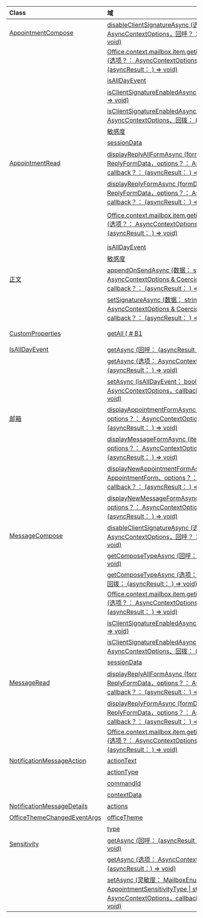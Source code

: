 | Class | 域 | 说明 |
|:---|:---|:---|
|[AppointmentCompose](/javascript/api/outlook/outlook.appointmentcompose)|[disableClientSignatureAsync (选项？： AsyncContextOptions，回呼？： (asyncResult： <void>) => void) ](/javascript/api/outlook/outlook.appointmentcompose#disableclientsignatureasync-options--callback--asyncresult-)|禁用 Outlook 客户端签名。|
||[Office.context.mailbox.item.getinitializationcontextasync (选项？： AsyncContextOptions，回呼？： (asyncResult： <string>) => void) ](/javascript/api/outlook/outlook.appointmentcompose#getinitializationcontextasync-options--callback--asyncresult-)|获取通过可操作邮件激活加载项时传递的初始化数据。|
||[isAllDayEvent](/javascript/api/outlook/outlook.appointmentcompose#isalldayevent)|获取或设置约会的 {@link IsAllDayEvent} 属性。|
||[isClientSignatureEnabledAsync (回呼： (asyncResult： <boolean>) => void) ](/javascript/api/outlook/outlook.appointmentcompose#isclientsignatureenabledasync-callback--asyncresult-)|获取客户端签名是否已启用。|
||[isClientSignatureEnabledAsync (选项： AsyncContextOptions、回拨： (asyncResult： <boolean>) => void) ](/javascript/api/outlook/outlook.appointmentcompose#isclientsignatureenabledasync-options--callback--asyncresult-)|获取客户端签名是否已启用。|
||[敏感度](/javascript/api/outlook/outlook.appointmentcompose#sensitivity)|获取或设置 @link 的 Office 敏感性 | 对约会的敏感度。|
||[sessionData](/javascript/api/outlook/outlook.appointmentcompose#sessiondata)|管理 {@link SessionData | 撰写模式下的项目的 SessionData。|
|[AppointmentRead](/javascript/api/outlook/outlook.appointmentread)|[displayReplyAllFormAsync (formData： string \| ReplyFormData，options？： AsyncContextOptions，callback？： (asyncResult： <void>) => void) ](/javascript/api/outlook/outlook.appointmentread#displayreplyallformasync-formdata--options--callback--asyncresult-)|显示包含所选邮件的发件人和所有收件人的答复窗体、组织者和所有与会者的|
||[displayReplyFormAsync (formData： string \| ReplyFormData，options？： AsyncContextOptions，callback？： (asyncResult： <void>) => void) ](/javascript/api/outlook/outlook.appointmentread#displayreplyformasync-formdata--options--callback--asyncresult-)|显示答复窗体，其中仅包括所选邮件的发件人或所选约会的组织者。|
||[Office.context.mailbox.item.getinitializationcontextasync (选项？： AsyncContextOptions，回呼？： (asyncResult： <string>) => void) ](/javascript/api/outlook/outlook.appointmentread#getinitializationcontextasync-options--callback--asyncresult-)|获取加载项为 {@link 时传递的初始化数据 https://docs.microsoft.com/outlook/actionable-messages/invoke-add-in-from-actionable-message | 由可操作邮件激活}。|
||[isAllDayEvent](/javascript/api/outlook/outlook.appointmentread#isalldayevent)|返回一个布尔值，该值指示事件是否全天。|
||[敏感度](/javascript/api/outlook/outlook.appointmentread#sensitivity)|提供约会的敏感度值。|
|[正文](/javascript/api/outlook/outlook.body)|[appendOnSendAsync (数据： string，options？： AsyncContextOptions & CoercionTypeOptions，callback？： (asyncResult： <void>) => void) ](/javascript/api/outlook/outlook.body#appendonsendasync-data--options--callback--asyncresult-)|追加在将指定内容发送到项目正文的末尾（在任何签名之后）。|
||[setSignatureAsync (数据： string，options？： AsyncContextOptions & CoercionTypeOptions，callback？： (asyncResult： <void>) => void) ](/javascript/api/outlook/outlook.body#setsignatureasync-data--options--callback--asyncresult-)|添加或替换项目正文的签名。|
|[CustomProperties](/javascript/api/outlook/outlook.customproperties)|[getAll ( # B1 ](/javascript/api/outlook/outlook.customproperties#getall--)|返回一个具有名称/值对集合中的所有自定义属性的对象。|
|[IsAllDayEvent](/javascript/api/outlook/outlook.isalldayevent)|[getAsync (回呼： (asyncResult： <boolean>) => void) ](/javascript/api/outlook/outlook.isalldayevent#getasync-callback--asyncresult-)|获取一个布尔值，该值指示事件是否全天。|
||[getAsync (选项： AsyncContextOptions、回拨： (asyncResult： <boolean>) => void) ](/javascript/api/outlook/outlook.isalldayevent#getasync-options--callback--asyncresult-)|获取一个布尔值，该值指示事件是否全天。|
||[setAsync (isAllDayEvent： boolean，options？： AsyncContextOptions，callback？： (asyncResult： <void>) => void) ](/javascript/api/outlook/outlook.isalldayevent#setasync-isalldayevent--options--callback--asyncresult-)|设置约会的全天事件状态。|
|[邮箱](/javascript/api/outlook/outlook.mailbox)|[displayAppointmentFormAsync (itemId： string，options？： AsyncContextOptions，callback？： (asyncResult： <void>) => void) ](/javascript/api/outlook/outlook.mailbox#displayappointmentformasync-itemid--options--callback--asyncresult-)|显示现有日历约会。|
||[displayMessageFormAsync (itemId： string，options？： AsyncContextOptions，callback？： (asyncResult： <void>) => void) ](/javascript/api/outlook/outlook.mailbox#displaymessageformasync-itemid--options--callback--asyncresult-)|显示现有邮件。|
||[displayNewAppointmentFormAsync (参数： AppointmentForm、options？： AsyncContextOptions、callback？： (asyncResult： <void>) => void) ](/javascript/api/outlook/outlook.mailbox#displaynewappointmentformasync-parameters--options--callback--asyncresult-)|显示用于新建日历约会的表单。|
||[displayNewMessageFormAsync (参数： any、options？： AsyncContextOptions、callback？： (asyncResult： <void>) => void) ](/javascript/api/outlook/outlook.mailbox#displaynewmessageformasync-parameters--options--callback--asyncresult-)|显示用于创建新邮件的窗体。|
|[MessageCompose](/javascript/api/outlook/outlook.messagecompose)|[disableClientSignatureAsync (选项？： AsyncContextOptions，回呼？： (asyncResult： <void>) => void) ](/javascript/api/outlook/outlook.messagecompose#disableclientsignatureasync-options--callback--asyncresult-)|禁用 Outlook 客户端签名。|
||[getComposeTypeAsync (回呼： (asyncResult： <any>) => void) ](/javascript/api/outlook/outlook.messagecompose#getcomposetypeasync-callback--asyncresult-)|指定邮件撰写的类型及其强制类型。|
||[getComposeTypeAsync (选项： AsyncContextOptions、回拨： (asyncResult： <any>) => void) ](/javascript/api/outlook/outlook.messagecompose#getcomposetypeasync-options--callback--asyncresult-)|指定邮件撰写的类型及其强制类型。|
||[Office.context.mailbox.item.getinitializationcontextasync (选项？： AsyncContextOptions，回呼？： (asyncResult： <string>) => void) ](/javascript/api/outlook/outlook.messagecompose#getinitializationcontextasync-options--callback--asyncresult-)|获取通过可操作邮件激活加载项时传递的初始化数据。|
||[isClientSignatureEnabledAsync (回呼： (asyncResult： <boolean>) => void) ](/javascript/api/outlook/outlook.messagecompose#isclientsignatureenabledasync-callback--asyncresult-)|获取客户端签名是否已启用。|
||[isClientSignatureEnabledAsync (选项： AsyncContextOptions、回拨： (asyncResult： <boolean>) => void) ](/javascript/api/outlook/outlook.messagecompose#isclientsignatureenabledasync-options--callback--asyncresult-)|获取客户端签名是否已启用。|
||[sessionData](/javascript/api/outlook/outlook.messagecompose#sessiondata)|管理 {@link SessionData | 撰写模式下的项目的 SessionData。|
|[MessageRead](/javascript/api/outlook/outlook.messageread)|[displayReplyAllFormAsync (formData： string \| ReplyFormData，options？： AsyncContextOptions，callback？： (asyncResult： <void>) => void) ](/javascript/api/outlook/outlook.messageread#displayreplyallformasync-formdata--options--callback--asyncresult-)|显示包含所选邮件的发件人和所有收件人的答复窗体、组织者和所有与会者的|
||[displayReplyFormAsync (formData： string \| ReplyFormData，options？： AsyncContextOptions，callback？： (asyncResult： <void>) => void) ](/javascript/api/outlook/outlook.messageread#displayreplyformasync-formdata--options--callback--asyncresult-)|显示答复窗体，其中仅包括所选邮件的发件人或所选约会的组织者。|
||[Office.context.mailbox.item.getinitializationcontextasync (选项？： AsyncContextOptions，回呼？： (asyncResult： <string>) => void) ](/javascript/api/outlook/outlook.messageread#getinitializationcontextasync-options--callback--asyncresult-)|获取加载项时传递的初始化数据|
|[NotificationMessageAction](/javascript/api/outlook/outlook.notificationmessageaction)|[actionText](/javascript/api/outlook/outlook.notificationmessageaction#actiontext)|操作链接的文本。|
||[actionType](/javascript/api/outlook/outlook.notificationmessageaction#actiontype)|要执行的操作的类型。|
||[commandId](/javascript/api/outlook/outlook.notificationmessageaction#commandid)|基于项目类型在清单中定义的按钮。|
||[contextData](/javascript/api/outlook/outlook.notificationmessageaction#contextdata)|按钮需要传递的任何 JSON 数据。|
|[NotificationMessageDetails](/javascript/api/outlook/outlook.notificationmessagedetails)|[actions](/javascript/api/outlook/outlook.notificationmessagedetails#actions)|指定邮件的操作。|
|[OfficeThemeChangedEventArgs](/javascript/api/outlook/outlook.officethemechangedeventargs)|[officeTheme](/javascript/api/outlook/outlook.officethemechangedeventargs#officetheme)|获取已更新的 Office 主题。|
||[type](/javascript/api/outlook/outlook.officethemechangedeventargs#type)|获取事件的类型。|
|[Sensitivity](/javascript/api/outlook/outlook.sensitivity)|[getAsync (回呼： (asyncResult： MailboxEnums<AppointmentSensitivityType>) => void) ](/javascript/api/outlook/outlook.sensitivity#getasync-callback--asyncresult-)|获取约会敏感度的值。|
||[getAsync (选项： AsyncContextOptions、回调： (asyncResult：<MailboxEnums AppointmentSensitivityType>) => void) ](/javascript/api/outlook/outlook.sensitivity#getasync-options--callback--asyncresult-)|获取约会敏感度的值。|
||[setAsync (灵敏度： MailboxEnums，AppointmentSensitivityType \| string，options？： AsyncContextOptions，callback？： (asyncResult： <void>) => void) ](/javascript/api/outlook/outlook.sensitivity#setasync-sensitivity--options--callback--asyncresult-)|设置约会敏感度的值。|
